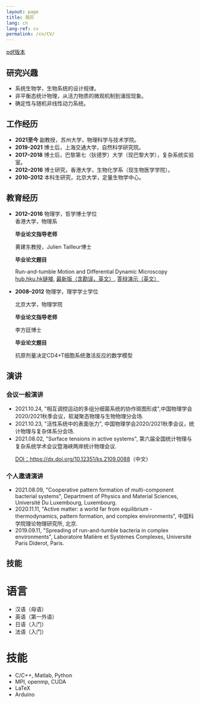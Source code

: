 ```yaml
---
layout: page
title: 简历
lang: cn
lang-ref: cv
permalink: /cn/CV/
---
```


[pdf版本]({{site.url}}/assets/CV_ZhaoYongfeng_cn.pdf)

<h2>研究兴趣</h2>

<ul>
<li>系统生物学，生物系统的设计规律。</li>

<li>非平衡态统计物理，从活力物质的微观机制到涌现现象。</li>

<li>确定性与随机非线性动力系统。</li>
</ul>

<h2>工作经历</h2>

<ul>

<li><strong>2021至今</strong> 副教授，苏州大学，物理科学与技术学院。</li>

<li><strong>2019-2021</strong> 博士后，上海交通大学，自然科学研究院。</li>

<li><strong>2017–2018</strong> 博士后，巴黎第七（狄德罗）大学（现巴黎大学），复杂系统实验室。</li>

<li><strong>2012–2016</strong> 博士研究，香港大学，生物化学系（现生物医学学院）。</li>

<li><strong>2010–2012</strong> 本科生研究，北京大学，定量生物学中心。</li>
</ul>

<h2>教育经历</h2>

<ul>
<li><strong>2012–2016</strong> 物理学，哲学博士学位 </li>
香港大学，物理系<br>

<strong>毕业论文指导老师</strong> <br>

黄建东教授，Julien Tailleur博士<br>

<strong>毕业论文题目</strong> <br>

Run-and-tumble Motion and Differential Dynamic Microscopy<br>
<a href="http://hdl.handle.net/10722/238341">hub.hku.hk链接</a>, <a href="{{site.url}}/assets/Thesis_YongfengZhao.pdf">最新版（含勘误，英文）</a>, <a href="{{site.url}}/assets/Thesis_Beamer_YongfengZhao.pdf">答辩演示（英文）</a>

<li><strong>2008–2012</strong> 物理学，理学学士学位 </li>

北京大学，物理学院<br>

<strong>毕业论文指导老师</strong> <br>

李方廷博士<br>

<strong>毕业论文题目</strong> <br>

抗原剂量决定CD4+T细胞系统激活反应的数学模型

</ul>

<h2>演讲</h2>
<h3>会议一般演讲</h3>
<ul>
<li>2021.10.24, "相互调控运动的多组分细菌系统的协作斑图形成",中国物理学会2020/2021秋季会议，软凝聚态物理与生物物理分会场. </li>
<li>2021.10.23, "活性系统中的表面张力", 中国物理学会2020/2021秋季会议，统计物理与复杂体系分会场. </li>
<li>2021.08.02, "Surface tensions in active systems", 第六届全国统计物理与复杂系统学术会议暨海峡两岸统计物理会议. </li>

<a href="https://www.koushare.com/video/videodetail/15458">DOI：https://dx.doi.org/10.12351/ks.2109.0088</a>（中文）

</ul>

<h3>个人邀请演讲</h3>
<ul>
<li>2021.08.09, "Cooperative pattern formation of multi-component bacterial systems", Department of Physics and Material Sciences, Université Du Luxembourg, Luxembourg.</li>
<li>2020.11.11, "Active matter: a world far from equilibrium - thermodynamics, pattern formation, and complex environments", 中国科学院理论物理研究所, 北京.</li>
<li>2019.09.11, "Spreading of run-and-tumble bacteria in complex environments", Laboratoire Matière et Systèmes Complexes, Université Paris Diderot, Paris.</li>
</ul>

<h2>技能</h2>
<h1>语言</h1>
<ul>
<li>汉语（母语）</li>
<li>英语（第一外语）</li>
<li>日语（入门）</li>
<li>法语（入门）</li>
</ul>
<h1>技能</h1>
<ul>
<li>C/C++, Matlab, Python</li>
<li>MPI, openmp, CUDA</li>
<li>LaTeX</li>
<li>Arduino</li>
</ul>